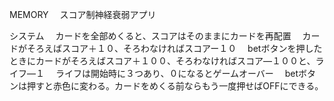 MEMORY
　スコア制神経衰弱アプリ


システム
　カードを全部めくると、スコアはそのままにカードを再配置
　カードがそろえばスコア＋１０、そろわなければスコアー１０
　betボタンを押したときにカードがそろえばスコア＋１００、そろわなければスコア―１００と、ライフ―１
　ライフは開始時に３つあり、０になるとゲームオーバー
　betボタンは押すと赤色に変わる。カードをめくる前ならもう一度押せばOFFにできる。
　　